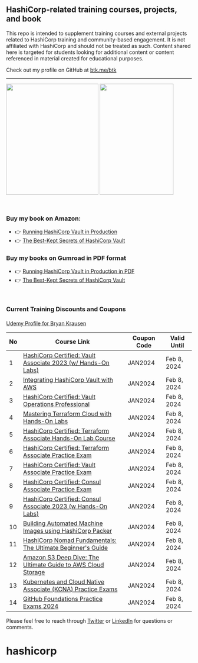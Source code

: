 ## HashiCorp-related training courses, projects, and book

This repo is intended to supplement training courses and external projects related to HashiCorp training and community-based engagement. It is not affiliated with HashiCorp and should not be treated as such. Content shared here is targeted for students looking for additional content or content referenced in material created for educational purposes.

Check out my profile on GitHub at [btk.me/btk](btk.me/btk)

*********************************************************************************

<a href="https://amzn.to/2UeUjAI"> <img align="center" alt="" src="https://images-na.ssl-images-amazon.com/images/I/41SXDY4t6-L._SX404_BO1,204,203,200_.jpg" width="250" height="300" /></a>
<a href="https://amzn.to/3HAw4pF"> <img align="center" alt="" src="https://m.media-amazon.com/images/I/41MY0+EHAbL._SX331_BO1,204,203,200_.jpg" width="200" height="300" /></a>

<br>

### **Buy my book on Amazon:**
- 👉 [Running HashiCorp Vault in Production](https://amzn.to/2UeUjAI)
- 👉 [The Best-Kept Secrets of HashiCorp Vault](https://amzn.to/3HAw4pF)

### **Buy my books on Gumroad in PDF format**
- 👉 [Running HashiCorp Vault in Production in PDF](https://gum.co/vaultbook/)
- 👉 [The Best-Kept Secrets of HashiCorp Vault](https://btkrausen.gumroad.com/l/secretsofvault)
<br>
 
### Current Training Discounts and Coupons

####

[Udemy Profile for Bryan Krausen](https://www.udemy.com/user/bryan-krausen/ "Udemy Profile")

| No  | Course Link | Coupon Code | Valid Until |
| --- | ----------- | ----------- | ----------- |
| 1 | [HashiCorp Certified: Vault Associate 2023 (w/ Hands-On Labs)](https://btk.me/v) | JAN2024 | Feb 8, 2024 |
| 2 | [Integrating HashiCorp Vault with AWS](https://btk.me/vaws) | JAN2024 | Feb 8, 2024 |
| 3 | [HashiCorp Certified: Vault Operations Professional](https://btk.me/vp) | JAN2024 | Feb 8, 2024 |
| 4 | [Mastering Terraform Cloud with Hands-On Labs](https://btk.me/tfc) | JAN2024 | Feb 8, 2024 |
| 5 | [HashiCorp Certified: Terraform Associate Hands-On Lab Course](https://btk.me/tfhol) | JAN2024 | Feb 8, 2024 |
| 6 | [HashiCorp Certified: Terraform Associate Practice Exam](https://btk.me/tf) | JAN2024 | Feb 8, 2024 |
| 7 | [HashiCorp Certified: Vault Associate Practice Exam](https://btk.me/vpe) | JAN2024 | Feb 8, 2024 |
| 8 | [HashiCorp Certified: Consul Associate Practice Exam](https://btk.me/cpe) | JAN2024 | Feb 8, 2024 |
| 9 | [HashiCorp Certified: Consul Associate 2023 (w Hands-On Labs)](https://btk.me/c) | JAN2024 | Feb 8, 2024 |
| 10 | [Building Automated Machine Images using HashiCorp Packer](https://btk.me/p) | JAN2024 | Feb 8, 2024 |
| 11 | [HashiCorp Nomad Fundamentals: The Ultimate Beginner's Guide](https://btk.me/n) | JAN2024 | Feb 8, 2024 |
| 12 | [Amazon S3 Deep Dive: The Ultimate Guide to AWS Cloud Storage](https://btk.me/s3) | JAN2024 | Feb 8, 2024 |
| 13 | [Kubernetes and Cloud Native Associate (KCNA) Practice Exams](https://btk.me/kcna) | JAN2024 | Feb 8, 2024 |
| 14 | [GitHub Foundations Practice Exams 2024](https://btk.me/ghp) | JAN2024 | Feb 8, 2024 |

Please feel free to reach through [Twitter](https://twitter.com/btkrausen) or [LinkedIn](https://www.linkedin.com/in/bryan-krausen-5ab8794/) for questions or comments.
# hashicorp
